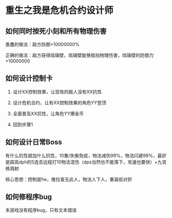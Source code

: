 # 重生之我是危机合约设计师

## 如何同时按死小刻和所有物理伤害

愚蠢的做法：敌方防御+10000000%

正确的做法：敌方获得琉璃壁，琉璃壁能够抵挡物理伤害，琉璃壁的防御力+10000000

## 如何设计控制卡

1. 设计XX控制效果，让现有的敌人没有XX抗性

2. 设计危机合约，让有XX控制效果的角色YY登顶

3. 全面普及XX抗性，让角色YY爆金币

4. 回到步骤1

## 如何设计日常Boss

有什么抗性就加什么抗性，10重/失衡免疫，物法减伤99%，物法闪避99%，最好是超高dph的5连击远程打10物法混伤（dps当然也不能落下，攻速也要快）+九宫格溅射

核心思想：控制是fw，推拉查无此人，物法人下人，重装纸对折

## 如何修程序bug

本游戏没有程序bug，只有文本错误

